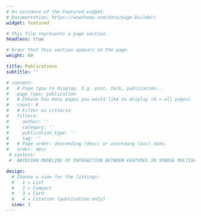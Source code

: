 ```yaml
---
# An instance of the Featured widget.
# Documentation: https://wowchemy.com/docs/page-builder/
widget: featured

# This file represents a page section.
headless: true

# Order that this section appears on the page.
weight: 80

title: Publications
subtitle: ''

# content:
#   # Page type to display. E.g. post, talk, publication...
#   page_type: publication
#   # Choose how many pages you would like to display (0 = all pages)
#   count: 0
#   # Filter on criteria
#   filters:
#     author: ''
#     category: ''
#     publication_type: ''
#     tag: ''
#   # Page order: descending (desc) or ascending (asc) date.
#   order: desc
 # content:
 #  BAYESIAN MODELING OF INTERACTION BETWEEN FEATURES IN SPARSE MULTIVARIATE COUNT DATA WITH APPLICATION TO MICROBIOME STUDY.

design:
  # Choose a view for the listings:
  #   1 = List
  #   2 = Compact
  #   3 = Card
  #   4 = Citation (publication only)
  view: 3
---
```


